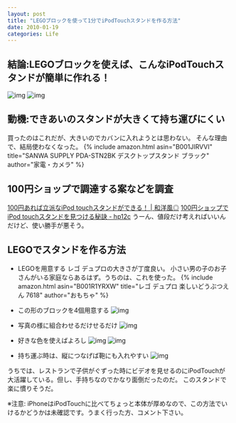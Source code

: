 ```yaml
---
layout: post
title: "LEGOブロックを使って1分でiPodTouchスタンドを作る方法"
date: 2010-01-19
categories: Life
---
```


## 結論:LEGOブロックを使えば、こんなiPodTouchスタンドが簡単に作れる！
 ![img](http://farm5.static.flickr.com/4065/4285049520_1f2967a610_m.jpg) ![img](http://farm5.static.flickr.com/4023/4285051172_d93a582bda_m.jpg)

## 動機:できあいのスタンドが大きくて持ち運びにくい
買ったのはこれだが、大きいのでカバンに入れようとは思わない。
そんな理由で、結局使わなくなった。
 {% include amazon.html asin="B001JIRVVI" title="SANWA SUPPLY PDA-STN2BK デスクトップスタンド ブラック" author="家電・カメラ" %}

## 100円ショップで調達する案などを調査
 [100円あれば立派なiPod touchスタンドができる！ | 和洋風◎](http://wayohoo.com/ipod/news/100yen-ipod-touch-stand.html)
 [100円ショップでiPod touchスタンドを見つける秘訣 - hp12c](http://d.hatena.ne.jp/keyesberry/20090518/p1)
うーん、値段だけ考えればいいんだけど、使い勝手が悪そう。

## LEGOでスタンドを作る方法
- LEGOを用意する
レゴ デュプロの大きさが丁度良い。
小さい男の子のお子さんがいる家庭ならあるはず。うちのは、これを使った。
 {% include amazon.html asin="B001R1YRXW" title="レゴ デュプロ 楽しいどうぶつえん 7618" author="おもちゃ" %}

- この形のブロックを4個用意する
 ![img](http://farm5.static.flickr.com/4003/4285051842_da24e05729_m.jpg)

- 写真の様に組合わせるだけせるだけ
 ![img](http://farm5.static.flickr.com/4031/4285050196_e448e2ce56_m.jpg)

- 好きな色を使えばよろし
 ![img](http://farm3.static.flickr.com/2689/4284307093_42bea8d9c0_m.jpg) ![img](http://farm5.static.flickr.com/4032/4285048994_05d673c8cb_m.jpg)

- 持ち運ぶ時は、縦につなげば鞄にも入れやすい
 ![img](http://farm5.static.flickr.com/4004/4285052172_0596bfc382_m.jpg)

うちでは、レストランで子供がぐずった時にビデオを見せるのにiPodTouchが大活躍している。但し、手持ちなのでかなり面倒だったのだ。
このスタンドで楽に慣りそうだ。

※注意: iPhoneはiPodTouchに比べてちょっと本体が厚めなので、この方法でいけるかどうかは未確認です。うまく行った方、コメント下さい。
